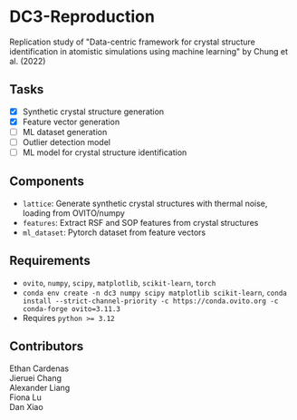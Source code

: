 # DC3-Reproduction
Replication study of "Data-centric framework for crystal structure identification in atomistic simulations using machine learning" by Chung et al. (2022)

## Tasks
- [x] Synthetic crystal structure generation
- [x] Feature vector generation
- [ ] ML dataset generation
- [ ] Outlier detection model
- [ ] ML model for crystal structure identification

## Components
- `lattice`: Generate synthetic crystal structures with thermal noise, loading from OVITO/numpy
- `features`: Extract RSF and SOP features from crystal structures
- `ml_dataset`: Pytorch dataset from feature vectors

## Requirements
- `ovito`, `numpy`, `scipy`, `matplotlib`, `scikit-learn`, `torch`
- `conda env create -n dc3 numpy scipy matplotlib scikit-learn`, `conda install --strict-channel-priority -c https://conda.ovito.org -c conda-forge ovito=3.11.3`
- Requires `python >= 3.12`

## Contributors
Ethan Cardenas   
Jieruei Chang   
Alexander Liang   
Fiona Lu   
Dan Xiao